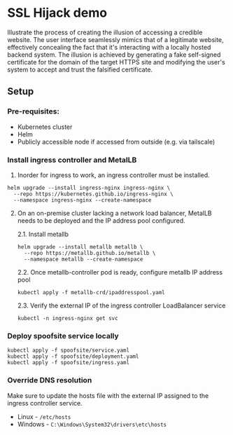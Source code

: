# SSL Hijack demo
Illustrate the process of creating the illusion of accessing a credible website.
The user interface seamlessly mimics that of a legitimate website, effectively concealing the fact
that it's interacting with a locally hosted backend system.
The illusion is achieved by generating a fake self-signed certificate for the domain of the target
HTTPS site and modifying the user's system to accept and trust the falsified certificate.

## Setup
### Pre-requisites:
- Kubernetes cluster
- Helm
- Publicly accessible node if accessed from outside (e.g. via tailscale)

### Install ingress controller and MetalLB
1. Inorder for ingress to work, an ingress controller must be installed.
```
helm upgrade --install ingress-nginx ingress-nginx \
  --repo https://kubernetes.github.io/ingress-nginx \
  --namespace ingress-nginx --create-namespace
```

2. On an on-premise cluster lacking a network load balancer, MetalLB needs to be deployed and the
IP address pool configured.

    2.1. Install metallb
    ```
    helm upgrade --install metallb metallb \
      --repo https://metallb.github.io/metallb \
      --namespace metallb --create-namespace
    ```
    2.2. Once metallb-controller pod is ready, configure metallb IP address pool
    ```
    kubectl apply -f metallb-crd/ipaddresspool.yaml
    ```
    2.3. Verify the external IP of the ingress controller LoadBalancer service
    ```
    kubectl -n ingress-nginx get svc
    ```

### Deploy spoofsite service locally
```
kubectl apply -f spoofsite/service.yaml
kubectl apply -f spoofsite/deployment.yaml
kubectl apply -f spoofsite/ingress.yaml
```

### Override DNS resolution
Make sure to update the hosts file with the external IP assigned to the ingress controller service.
* Linux - `/etc/hosts`
* Windows - `C:\Windows\System32\drivers\etc\hosts`
